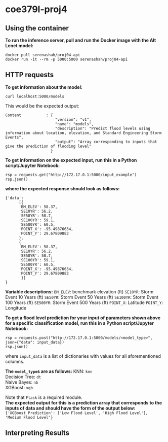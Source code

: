 # coe379l-proj4
## Using the container
__To run the inference server, pull and run the Docker image with the Alt Lenet model:__  
```
docker pull serenashah/proj04-api
docker run -it --rm -p 5000:5000 serenashah/proj04-api
```

## HTTP requests
__To get information about the model:__ 
```
curl localhost:5000/models
```

This would be the expected output:
```
Content           : {
                      "version": "v1",
                      "name": "models",
                      "description": "Predict flood levels using information about location, elevation, and Standard Engineering Storm Events",
                      "output": "Array corresponding to inputs that give the prediction of flooding level"
                    }
```
__To get information on the expected input, run this in a Python script/Jupyter Notebook:__ 
```
rsp = requests.get("http://172.17.0.1:5000/input_example")
rsp.json()
```
__where the expected response should look as follows:__ 
```
{'data':
      [{
      'BM_ELEV': 58.37, 
      'SE10YR': 56.2, 
      'SE50YR': 58.7, 
      'SE100YR': 59.1, 
      'SE500YR': 60.5, 
      'POINT_X': -95.49876634, 
      'POINT_Y': 29.67809883
      }, 
      { 
      'BM_ELEV': 58.37, 
      'SE10YR': 56.2, 
      'SE50YR': 58.7, 
      'SE100YR': 59.1, 
      'SE500YR': 60.5, 
      'POINT_X': -95.49876634, 
      'POINT_Y': 29.67809883 
       }] 
}
```

__Variable descriptions:__
`BM_ELEV`: benchmark elevation (ft) 
`SE10YR`: Storm Event 10 Years (ft) 
`SE50YR`: Storm Event 50 Years (ft) 
`SE100YR`: Storm Event 100 Years (ft) 
`SE500YR`: Storm Event 500 Years (ft) 
`POINT_X`: Latitude
`POINT_Y`: Longitude

__To get a flood level prediction for your input of parameters shown above for a specific classification model, run this in a Python script/Jupyter Notebook:__ 
```
rsp = requests.post("http://172.17.0.1:5000/models/<model_type>", json={"data": input_data})
rsp.json()
```
where `input_data` is a list of dictionaries with values for all aforementioned columns.  

__The `model_type`s are as follows:__ 
KNN: `knn`  
Decision Tree: `dt`  
Naive Bayes: `nb`  
XGBoost: `xgb`   

Note that `Flask` is a required module.  
__The expected output for this is a prediction array that corresponds to the inputs of data and should have the form of the output below:__   
`{'XGBoost Prediction': ['Low Flood Level', 'High Flood Level'], 'Medium Flood Level'}`  

## Interpreting Results

